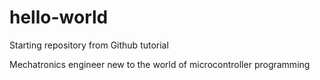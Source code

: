 # hello-world
Starting repository from Github tutorial

Mechatronics engineer new to the world of microcontroller programming
